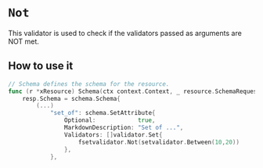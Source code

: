 # `Not`

This validator is used to check if the validators passed as arguments are NOT met.

## How to use it

```go
// Schema defines the schema for the resource.
func (r *xResource) Schema(ctx context.Context, _ resource.SchemaRequest, resp *resource.SchemaResponse) {
    resp.Schema = schema.Schema{
        (...)
            "set_of": schema.SetAttribute{
                Optional:            true,
                MarkdownDescription: "Set of ...",
                Validators: []validator.Set{
                    fsetvalidator.Not(setvalidator.Between(10,20))
                },
            },
```
